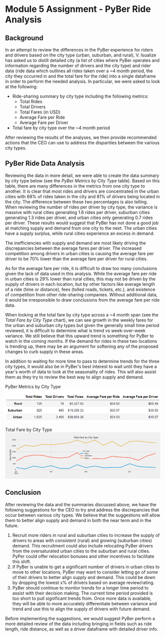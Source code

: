 # Module 5 Assignment - PyBer Ride Analysis

## Background
In an attempt to review the differences in the PyBer experience for riders and drivers based on the city type (urban, suburban, and rural), V. Isualize has asked us to distill detailed city (a list of cities where PyBer operates and information regarding the number of drivers and the city type) and rider data (ride data which outlines all rides taken over a ~4 month period, the city they occurred in and the total fare for the ride) into a single dataframe in order to perform the needed analysis. In particular, we were asked to look at the following:

- Ride-sharing summary by city type including the following metrics:
	- Total Rides
	- Total Drivers
	- Total Fares (in USD)
	- Average Fare per Ride
	- Average Fare per Driver
- Total fare by city type over the ~4 month period 

After reviewing the results of the analyses, we then provide recommended actions that the CEO can use to address the disparities between the various city types.

## PyBer Ride Data Analysis
Reviewing the data in more detail, we were able to create the data summary by city type below (see the _PyBer Metrics by City Type_ table). Based on this table, there are many differences in the metrics from one city type to another. It is clear that most rides and drivers are concentrated in the urban cities with 68% of rides taken in the city and 81% of drivers being located in the city. The difference between these two percentages is also telling. When reviewing the number of rides per driver by city type, the variance is massive with rural cities generating 1.6 rides per driver, suburban cities generating 1.3 rides per driver, and urban cities only generating 0.7 rides per driver. These results would suggest that PyBer has not done a good job at matching supply and demand from one city to the next. The urban cities have a supply surplus, while rural cities experience an excess in demand. 

The inefficiencies with supply and demand are most likely driving the discrepancies between the average fares per driver. The increased competition among drivers in urban cities is causing the average fare per driver to be 70% lower than the average fare per driver for rural cities.

As for the average fare per ride, it is difficult to draw too many conclusions given the lack of data used in this analysis. While the average fare per ride in urban cities is 29% lower than rural cities, this may not be driven by the supply of drivers in each location, but by other factors like average length of a ride (time or distance), fees (tolled roads, tickets, etc.), and existence of competition from other ride-sharing companies. Without additional data, it would be irresponsible to draw conclusions from the average fare per ride data. 

When looking at the total fare by city type across a ~4 month span (see the _Total Fare by City Type_ chart), we can see growth in the weekly fares for the urban and suburban city types but given the generally small time period reviewed, it is difficult to determine what is trend vs week-over-week variance. We still believe that this upward trend is something for PyBer to watch in the coming months. If the demand for rides in these two locations is trending up, there may be an argument for softening any of the proposed changes to curb supply in these areas.

In addition to waiting for more time to pass to determine trends for the three city types, it would also be in PyBer's best interest to wait until they have a year's worth of data to look at the seasonality of rides. This will also assist them as they try to review the best way to align supply and demand.

PyBer Metrics by City Type
![PyBer_type_overview](https://github.com/kjminges/PyBer_Analysis/blob/main/analysis/PyBer_type_overview.png)

Total Fare by City Type
![PyBer_fare_summary](https://github.com/kjminges/PyBer_Analysis/blob/main/analysis/PyBer_fare_summary.png)

## Conclusion
After reviewing the data and the summaries discussed above, we have the following suggestions for the CEO to try and address the discrepancies that occur between various city types. We believe that the suggestions will allow them to better align supply and demand in both the near term and in the future. 

1. Recruit more riders in rural and suburban cities to increase the supply of drivers to areas with consistent (rural) and growing (suburban cities) demand. This recruitment could also include relocating PyBer drivers from the oversaturated urban cities to the suburban and rural cities. PyPer could offer relocation bonuses and other incentives to facilitate this shift. 
2. If PyBer is unable to get a significant number of drivers in urban cities to move to other locations, PyBer may want to consider letting go of some of their drivers to better align supply and demand. This could be down by dropping the lowest x% of drivers based on average review/rating. 
3. PyBer should continue to monitor trends for a longer time period to assist with their decision making. The current time period provided is too short to pull significant trends from. Once more data is available, they will be able to more accurately differentiate between variance and trend and use this to align the supply of drivers with future demand. 

Before implementing the suggestions, we would suggest PyBer perform a more detailed review of the data including bringing in fields such as ride length, ride distance, as well as a driver dataframe with detailed driver info. 

